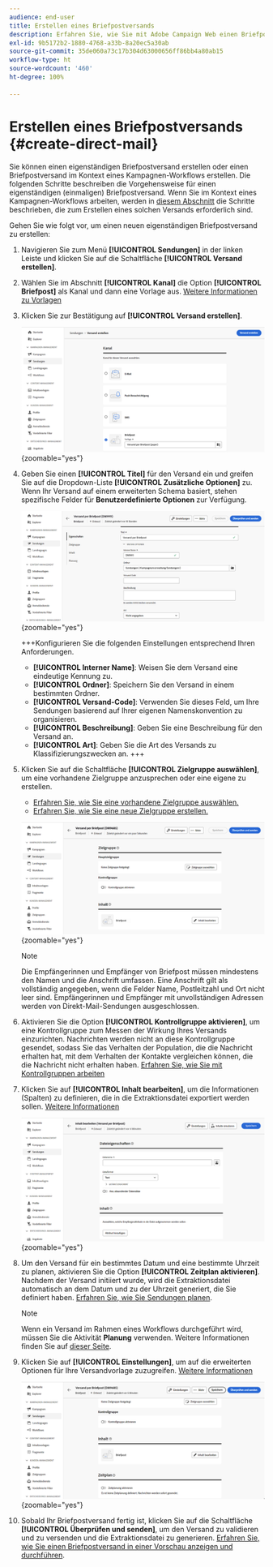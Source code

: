 ```yaml
---
audience: end-user
title: Erstellen eines Briefpostversands
description: Erfahren Sie, wie Sie mit Adobe Campaign Web einen Briefpostversand erstellen.
exl-id: 9b5172b2-1880-4768-a33b-8a20ec5a30ab
source-git-commit: 35de060a73c17b304d63000656ff86bb4a80ab15
workflow-type: ht
source-wordcount: '460'
ht-degree: 100%

---
```


# Erstellen eines Briefpostversands {#create-direct-mail}

Sie können einen eigenständigen Briefpostversand erstellen oder einen Briefpostversand im Kontext eines Kampagnen-Workflows erstellen. Die folgenden Schritte beschreiben die Vorgehensweise für einen eigenständigen (einmaligen) Briefpostversand. Wenn Sie im Kontext eines Kampagnen-Workflows arbeiten, werden in [diesem Abschnitt](../workflows/activities/channels.md#create-a-delivery-in-a-campaign-workflow) die Schritte beschrieben, die zum Erstellen eines solchen Versands erforderlich sind.

Gehen Sie wie folgt vor, um einen neuen eigenständigen Briefpostversand zu erstellen:

1. Navigieren Sie zum Menü **[!UICONTROL Sendungen]** in der linken Leiste und klicken Sie auf die Schaltfläche **[!UICONTROL Versand erstellen]**.

1. Wählen Sie im Abschnitt **[!UICONTROL Kanal]** die Option **[!UICONTROL Briefpost]** als Kanal und dann eine Vorlage aus. [Weitere Informationen zu Vorlagen](../msg/delivery-template.md)

1. Klicken Sie zur Bestätigung auf **[!UICONTROL Versand erstellen]**.

   ![](assets/dm-create.png){zoomable="yes"}

1. Geben Sie einen **[!UICONTROL Titel]** für den Versand ein und greifen Sie auf die Dropdown-Liste **[!UICONTROL Zusätzliche Optionen]** zu. Wenn Ihr Versand auf einem erweiterten Schema basiert, stehen spezifische Felder für **Benutzerdefinierte Optionen** zur Verfügung.

   ![](assets/dm-properties.png){zoomable="yes"}

   +++Konfigurieren Sie die folgenden Einstellungen entsprechend Ihren Anforderungen.
   * **[!UICONTROL Interner Name]**: Weisen Sie dem Versand eine eindeutige Kennung zu.
   * **[!UICONTROL Ordner]**: Speichern Sie den Versand in einem bestimmten Ordner.
   * **[!UICONTROL Versand-Code]**: Verwenden Sie dieses Feld, um Ihre Sendungen basierend auf Ihrer eigenen Namenskonvention zu organisieren.
   * **[!UICONTROL Beschreibung]**: Geben Sie eine Beschreibung für den Versand an.
   * **[!UICONTROL Art]**: Geben Sie die Art des Versands zu Klassifizierungszwecken an.
+++

1. Klicken Sie auf die Schaltfläche **[!UICONTROL Zielgruppe auswählen]**, um eine vorhandene Zielgruppe anzusprechen oder eine eigene zu erstellen. 

   * [Erfahren Sie, wie Sie eine vorhandene Zielgruppe auswählen.](../audience/add-audience.md)
   * [Erfahren Sie, wie Sie eine neue Zielgruppe erstellen.](../audience/one-time-audience.md)

   ![](assets/dm-audience.png){zoomable="yes"}

   >[!NOTE]
   >
   >Die Empfängerinnen und Empfänger von Briefpost müssen mindestens den Namen und die Anschrift umfassen. Eine Anschrift gilt als vollständig angegeben, wenn die Felder Name, Postleitzahl und Ort nicht leer sind. Empfängerinnen und Empfänger mit unvollständigen Adressen werden von Direkt-Mail-Sendungen ausgeschlossen.

1. Aktivieren Sie die Option **[!UICONTROL Kontrollgruppe aktivieren]**, um eine Kontrollgruppe zum Messen der Wirkung Ihres Versands einzurichten. Nachrichten werden nicht an diese Kontrollgruppe gesendet, sodass Sie das Verhalten der Population, die die Nachricht erhalten hat, mit dem Verhalten der Kontakte vergleichen können, die die Nachricht nicht erhalten haben. [Erfahren Sie, wie Sie mit Kontrollgruppen arbeiten](../audience/control-group.md)

1. Klicken Sie auf **[!UICONTROL Inhalt bearbeiten]**, um die Informationen (Spalten) zu definieren, die in die Extraktionsdatei exportiert werden sollen. [Weitere Informationen](content-direct-mail.md)

   ![](assets/dm-content.png){zoomable="yes"}

1. Um den Versand für ein bestimmtes Datum und eine bestimmte Uhrzeit zu planen, aktivieren Sie die Option **[!UICONTROL Zeitplan aktivieren]**. Nachdem der Versand initiiert wurde, wird die Extraktionsdatei automatisch an dem Datum und zu der Uhrzeit generiert, die Sie definiert haben. [Erfahren Sie, wie Sie Sendungen planen](../msg/gs-deliveries.md#gs-schedule).

   >[!NOTE]
   >
   >Wenn ein Versand im Rahmen eines Workflows durchgeführt wird, müssen Sie die Aktivität **Planung** verwenden. Weitere Informationen finden Sie auf [dieser Seite](../workflows/activities/scheduler.md).

1. Klicken Sie auf **[!UICONTROL Einstellungen]**, um auf die erweiterten Optionen für Ihre Versandvorlage zuzugreifen. [Weitere Informationen](../advanced-settings/delivery-settings.md)

   ![](assets/dm-settings.png){zoomable="yes"}

1. Sobald Ihr Briefpostversand fertig ist, klicken Sie auf die Schaltfläche **[!UICONTROL Überprüfen und senden]**, um den Versand zu validieren und zu versenden und die Extraktionsdatei zu generieren. [Erfahren Sie, wie Sie einen Briefpostversand in einer Vorschau anzeigen und durchführen](send-direct-mail.md).
